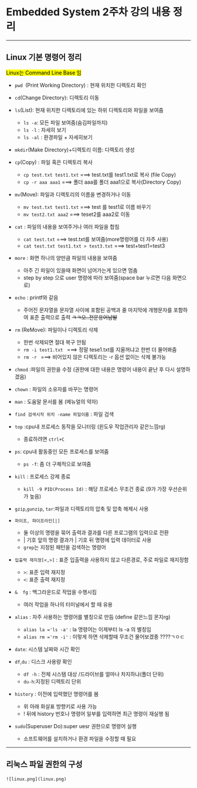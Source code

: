 # Embedded System 2주차 강의 내용 정리


---

## Linux 기본 명령어 정리
<mark>Linux는 Command Line Base 임</mark>

- `pwd `(Print Working Directory) : 현재 위치한 디렉토리 확인

-  `cd`(Change Directory): 디렉토리 이동

- `ls`(List): 현재 위치한 디렉토리에 있는 하위 디렉토리와 파일을 보여줌
    - `ls -a`: 모든 파일 보여줌(숨김파일까지)
    -  `ls -l` : 자세히 보기
    - `ls -al` : 환경파일 + 자세히보기

- `mkdir`(Make Directory)+디렉토리 이름: 디렉토리 생성
- `cp`(Copy) : 파일 혹은 디렉토리 복사
   - `cp test.txt test1.txt` ===> test.txt를 test1.txt로 복사 (file Copy)
   - `cp -r aaa aaa1`  ===> 폴더 aaa를 폴더 aaa1으로 복사(Directory Copy)
 
- `mv`(Move): 파일과 디렉토리의 이름을 변경하거나 이동
   - `mv test.txt test1.txt` ===> test 를 test1로 이름 바꾸기
   - `mv test2.txt aaa2`  ===> teset2를 aaa2로 이동
- `cat` : 파일의 내용을 보여주거나 여러 파일을 합침
   - `cat test.txt` ===> test.txt를 보여줌(more명령어를 더 자주 사용)
   - `cat test.txt test1.txt > test3.txt` ===> test+test1=test3
- `more` : 화면 하나의 양만큼 파일의 내용을 보여줌
   - 아주 긴 파일이 있을때 화면이 넘어가는게 있으면 멈춤
   - step by step 으로 user 명령에 따라 보여줌(space bar 누르면 다음 화면으로)
- `echo` : printf와 같음
   - 주어진 문자열을 문자열 사이에 포함된 공백과 줄 마지막에 개행문자를 포함하여 표준 출력으로 출력 ~~ㅋㅋ오..전문용어남발~~
- `rm` (ReMove): 파일이나 디렉토리 삭제
   - 한번 삭제되면 절대 복구 안됨
   - `rm -i test1.txt ` ===> 정말 tese1.txt를 지울꺼냐고 한번 더 물어봐줌
   - `rm -r `  ===> 비어있지 않은 디렉토리는 -r 옵션 없이는 삭제 불가능
- `chmod` :파일의 권한을 수정  (권한에 대한 내용은 명령어 내용이 끝난 후 다시 설명하겠음)
- `chown` : 파일의 소유자를 바꾸는 명령어
- `man` : 도움말 문서를 봄 (메뉴얼의 약자)
- `find 검색시작 위치 -name 파일이름` : 파일 검색
- `top` :cpu내 프로세스 동작을 모니터링 (윈도우 작업관리자 같은느낌rg)
    -  종료하려면 `ctrl+C`
- `ps`: cpu내 활동중인 모든 프로세스를 보여줌
   - `ps -f`: 좀 더 구체적으로 보여줌     
- `kill` : 프로세스 강제 종료
    - `kill -9 PID(Process Id)` : 해당 프로세스 무조건 종료 (9가 가장 우선순위가 높음)
- `gzip`,`gunzip`, `tar`:파일과 디렉토리의 압축 및 압축 해제시 사용
- `파이프, 파이프라인[|]`
     - 둘 이상의 명령을 묶어 출력과 결과를 다른 프로그램의 입력으로 전환
     - | 기호 앞의 명령 결과가 | 기호 뒤 명령에 입력 데이터로 사용
     - `grep`는 지정된 패턴을 검색하는 명령어
- `입출력 재지정[<,>]` : 표준 입출력을 사용하지 않고 다른경로, 주로 파일로 재지정함
    - `>`: 표준 입력 재지정
    - `<`: 표준 출력 재지정    
- `&  fg` : 백그라운드로 작업을 수행시킴
   - 여러 작업을 하나의 터미널에서 할 때 유용
- `alias` : 자주 사용하는 명령어를 별칭으로 만듬 (define 같은느낌 몬지rg)
   - `alias la ='ls -a'` : la 명령어는 이제부터 ls -a 의 별칭임
   - `alias rm ='rm -i'` : 이렇게 하면 삭제할때 무조건 물어보겠죵 ????ㄱㅇㄷ
- `date`: 시스템 날짜와 시간 확인
- `df`,`du` : 디스크 사용량 확인
    - `df -h` :    전체 시스템 대상 /드라이브를 얼마나 차지하냐(폴더 단위)
    - `du-h`:지정된 디렉토리 단위
- `history` : 이전에 입력했던 명령어를 봄
   - 위 아래 화살표 방향키로 사용 가능
   - ! 뒤에 history 번호나 명령어 일부를 입력하면 최근 명령이 재실행 됨
- `sudo`(Superuser Do):super uesr 권한으로 명령어 실행
   - 소프트웨어를 설치하거나 환경 파일을 수정할 때 필요

---

## 리눅스 파일 권한의 구성
    ![linux.png](linux.png)
